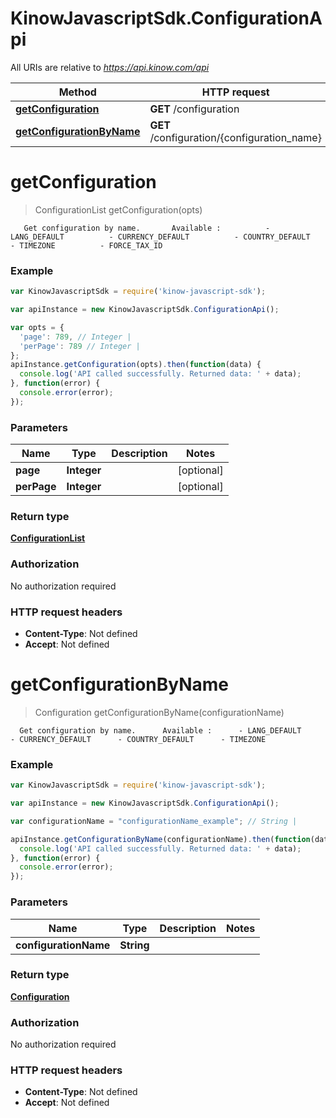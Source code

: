 # KinowJavascriptSdk.ConfigurationApi

All URIs are relative to *https://api.kinow.com/api*

Method | HTTP request | Description
------------- | ------------- | -------------
[**getConfiguration**](ConfigurationApi.md#getConfiguration) | **GET** /configuration | 
[**getConfigurationByName**](ConfigurationApi.md#getConfigurationByName) | **GET** /configuration/{configuration_name} | 


<a name="getConfiguration"></a>
# **getConfiguration**
> ConfigurationList getConfiguration(opts)



       Get configuration by name.       Available :          - LANG_DEFAULT          - CURRENCY_DEFAULT          - COUNTRY_DEFAULT          - TIMEZONE          - FORCE_TAX_ID       

### Example
```javascript
var KinowJavascriptSdk = require('kinow-javascript-sdk');

var apiInstance = new KinowJavascriptSdk.ConfigurationApi();

var opts = { 
  'page': 789, // Integer | 
  'perPage': 789 // Integer | 
};
apiInstance.getConfiguration(opts).then(function(data) {
  console.log('API called successfully. Returned data: ' + data);
}, function(error) {
  console.error(error);
});

```

### Parameters

Name | Type | Description  | Notes
------------- | ------------- | ------------- | -------------
 **page** | **Integer**|  | [optional] 
 **perPage** | **Integer**|  | [optional] 

### Return type

[**ConfigurationList**](ConfigurationList.md)

### Authorization

No authorization required

### HTTP request headers

 - **Content-Type**: Not defined
 - **Accept**: Not defined

<a name="getConfigurationByName"></a>
# **getConfigurationByName**
> Configuration getConfigurationByName(configurationName)



      Get configuration by name.      Available :      - LANG_DEFAULT      - CURRENCY_DEFAULT      - COUNTRY_DEFAULT      - TIMEZONE      

### Example
```javascript
var KinowJavascriptSdk = require('kinow-javascript-sdk');

var apiInstance = new KinowJavascriptSdk.ConfigurationApi();

var configurationName = "configurationName_example"; // String | 

apiInstance.getConfigurationByName(configurationName).then(function(data) {
  console.log('API called successfully. Returned data: ' + data);
}, function(error) {
  console.error(error);
});

```

### Parameters

Name | Type | Description  | Notes
------------- | ------------- | ------------- | -------------
 **configurationName** | **String**|  | 

### Return type

[**Configuration**](Configuration.md)

### Authorization

No authorization required

### HTTP request headers

 - **Content-Type**: Not defined
 - **Accept**: Not defined

